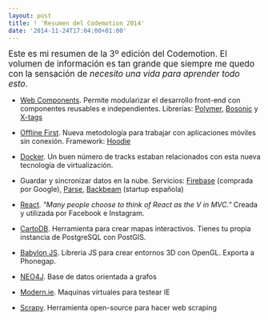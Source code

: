 ```yaml
--- 
layout: post 
title: ! 'Resumen del Codemotion 2014'
date: '2014-11-24T17:04:00+01:00' 
---
```


<big>Este es mi resumen de la 3º edición del Codemotion. El volumen de información es tan grande que siempre me quedo con la sensación de _necesito una vida para aprender todo esto_.</big>

* [Web Components](http://webcomponents.org). Permite modularizar el desarrollo front-end con componentes reusables e independientes. Librerías: [Polymer](https://www.polymer-project.org/), [Bosonic](http://bosonic.github.io/) y [X-tags](http://x-tags.org/)

* [Offline First](http://offlinefirst.org). Nueva metodología para trabajar con aplicaciones móviles sin conexión. Framework: [Hoodie](http://hood.ie/)

* [Docker](https://www.docker.com/). Un buen número de tracks estaban relacionados con esta nueva tecnología de virtualización.

* Guardar y sincronizar datos en la nube. Servicios: [Firebase](https://www.firebase.com/) (comprada por Google), [Parse](https://parse.com/), [Backbeam](https://backbeam.io/) (startup española)

* [React](http://facebook.github.io/react/). _"Many people choose to think of React as the V in MVC."_ Creada y utilizada por Facebook e Instagram. 

* [CartoDB](http://cartodb.com/). Herramienta para crear mapas interactivos. Tienes tu propia instancia de PostgreSQL con PostGIS.

* [Babylon JS](http://www.babylonjs.com/). Libreria JS para crear entornos 3D con OpenGL.  Exporta a Phonegap.
 
* [NEO4J](http://neo4j.com/). Base de datos orientada a grafos

* [Modern.ie](https://www.modern.ie). Maquinas virtuales para testear IE

* [Scrapy](http://scrapy.org/). Herramienta open-source para hacer web scraping